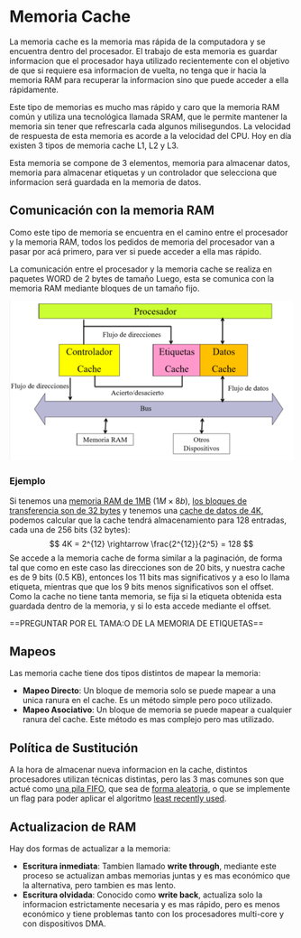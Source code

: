 # Memoria Cache

La memoria cache es la memoria mas rápida de la computadora y se encuentra dentro del procesador. El trabajo de esta memoria es guardar informacion que el procesador haya utilizado recientemente con el objetivo de que si requiere esa informacion de vuelta, no tenga que ir hacia la memoria RAM para recuperar la informacion sino que puede acceder a ella rápidamente.

Este tipo de memorias es mucho mas rápido y caro que la memoria RAM común y utiliza una tecnológica llamada SRAM, que le permite mantener la memoria sin tener que refrescarla cada algunos milisegundos. La velocidad de respuesta de esta memoria es acorde a la velocidad del CPU. Hoy en día existen 3 tipos de memoria cache L1, L2 y L3.

Esta memoria se compone de 3 elementos, memoria para almacenar datos, memoria para almacenar etiquetas y un controlador que selecciona que informacion será guardada en la memoria de datos.



## Comunicación con la memoria RAM

Como este tipo de memoria se encuentra en el camino entre el procesador y la memoria RAM, todos los pedidos de memoria del procesador van a pasar por acá primero, para ver si puede acceder a ella mas rápido.

La comunicación entre el procesador y la memoria cache se realiza en paquetes WORD de 2 bytes de tamaño Luego, esta se comunica con la memoria RAM mediante bloques de un tamaño fijo.

<img src="Resources/image-20191113184654683.png" alt="image-20191113184654683" style="zoom:50%;" />

### Ejemplo

Si tenemos una <u>memoria RAM de 1MB</u> ($1M\times 8b$), <u>los bloques de transferencia son de 32 bytes</u> y tenemos una <u>cache de datos de 4K</u>, podemos calcular que la cache tendrá almacenamiento para 128 entradas, cada una de 256 bits (32 bytes):
$$
4K = 2^{12} \rightarrow \frac{2^{12}}{2^5} = 128
$$
Se accede a la memoria cache de forma similar a la paginación, de forma tal que como en este caso las direcciones son de 20 bits, y nuestra cache es de 9 bits (0.5 KB), entonces los 11 bits mas significativos y a eso lo llama etiqueta, mientras que  que los 9 bits menos significativos son el offset. Como la cache no tiene tanta memoria, se fija si la etiqueta obtenida esta guardada dentro de la memoria, y si lo esta accede mediante el offset.

==PREGUNTAR POR EL TAMA:O DE LA MEMORIA DE ETIQUETAS==

## Mapeos

Las memoria cache tiene dos tipos distintos de mapear la memoria:

- **Mapeo Directo**: Un bloque de memoria solo se puede mapear a una unica ranura en el cache. Es un método simple pero poco utilizado.
- **Mapeo Asociativo**: Un bloque de memoria se puede mapear a cualquier ranura del cache. Este método es mas complejo pero mas utilizado.

## Política de Sustitución

A la hora de almacenar nueva informacion en la cache, distintos procesadores utilizan técnicas distintas, pero las 3 mas comunes son que actué como <u>una pila FIFO</u>, que sea de <u>forma aleatoria</u>, o que se implemente un flag para poder aplicar el algoritmo <u>least recently used</u>.

## Actualizacion de RAM

Hay dos formas de actualizar a la memoria:

- **Escritura inmediata**: Tambien llamado **write through**, mediante este proceso se actualizan ambas memorias juntas y es mas económico que la alternativa, pero tambien es mas lento.
- **Escritura olvidada**: Conocido como **write back**, actualiza solo la informacion estrictamente necesaria y es mas rápido, pero es menos económico y tiene problemas tanto con los procesadores multi-core y con dispositivos DMA.

















